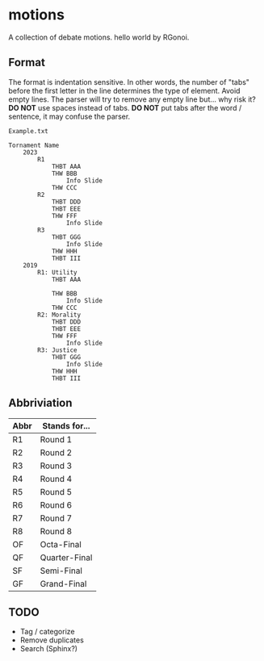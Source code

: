 # motions
A collection of debate motions. hello world by RGonoi.

## Format
The format is indentation sensitive. In other words, the number of "tabs" before the first letter in the line determines the type of element.
Avoid empty lines. The parser will try to remove any empty line but... why risk it?
**DO NOT** use spaces instead of tabs.
**DO NOT** put tabs after the word / sentence, it may confuse the parser.

`Example.txt`
```
Tornament Name
	2023
		R1
			THBT AAA
			THW BBB
				Info Slide
			THW CCC
		R2
			THBT DDD
			THBT EEE
			THW FFF
				Info Slide
		R3
			THBT GGG
				Info Slide
			THW HHH
			THBT III
	2019
		R1: Utility
			THBT AAA

			THW BBB
				Info Slide
			THW CCC
		R2: Morality
			THBT DDD
			THBT EEE
			THW FFF
				Info Slide
		R3: Justice
			THBT GGG
				Info Slide
			THW HHH
			THBT III
```

## Abbriviation

|Abbr| Stands for...   |
|----|-----------------|
| R1 | Round 1         |
| R2 | Round 2         |
| R3 | Round 3         |
| R4 | Round 4         |
| R5 | Round 5         |
| R6 | Round 6         |
| R7 | Round 7         |
| R8 | Round 8         |
| OF | Octa-Final      |
| QF | Quarter-Final   |
| SF | Semi-Final      |
| GF | Grand-Final     |

## TODO
- Tag / categorize
- Remove duplicates
- Search (Sphinx?)